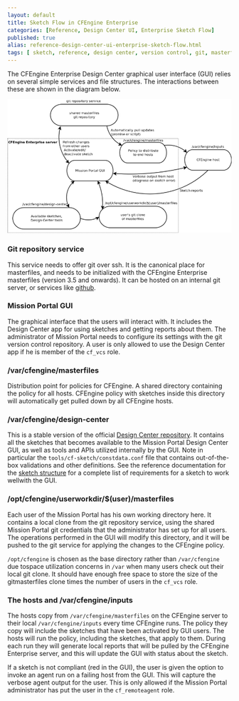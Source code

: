 ```yaml
---
layout: default
title: Sketch Flow in CFEngine Enterprise
categories: [Reference, Design Center UI, Enterprise Sketch Flow]
published: true
alias: reference-design-center-ui-enterprise-sketch-flow.html
tags: [ sketch, reference, design center, version control, git, masterfiles, Mission Portal ]
---
```


The CFEngine Enterprise Design Center graphical user interface (GUI) relies on 
several simple services and file structures. The interactions between these 
are shown in the diagram below.

![Enterprise Design Center data-flow diagram](enterprise-sketch-dataflow-diagram.png)

### Git repository service

This service needs to offer git over ssh. It is the canonical place for 
masterfiles, and needs to be initialized with the CFEngine Enterprise 
masterfiles (version 3.5 and onwards). It can be hosted on an internal git 
server, or services like [github](http://www.github.com).

### Mission Portal GUI

The graphical interface that the users will interact with. It includes the 
Design Center app for using sketches and getting reports about them.
The administrator of Mission Portal needs to configure its settings
with the git version control repository. A user is only allowed to use
the Design Center app if he is member of the `cf_vcs` role.

### /var/cfengine/masterfiles

Distribution point for policies for CFEngine.
A shared directory containing the policy for all hosts.
CFEngine policy with sketches inside this directory will
automatically get pulled down by all CFEngine hosts.

### /var/cfengine/design-center

This is a stable version of the official [Design Center 
repository](https://github.com/cfengine/design-center). It contains all the 
sketches that becomes available to the Mission Portal Design Center GUI, as 
well as tools and APIs utilized internally by the GUI. Note in particular the 
`tools/cf-sketch/constdata.conf` file that contains out-of-the-box validations 
and other definitions. See the reference documentation for the [sketch 
structure](reference-design-center-sketch-structure.html) for a complete 
list of requirements for a sketch to work wellwith the GUI.

### /opt/cfengine/userworkdir/$(user)/masterfiles

Each user of the Mission Portal has his own working directory here. It 
contains a local clone from the git repository service, using the shared 
Mission Portal git credentials that the administrator has set up for all 
users. The operations performed in the GUI will modify this directory, and it 
will be pushed to the git service for applying the changes to the CFEngine 
policy.

`/opt/cfengine` is chosen as the base directory rather than `/var/cfengine` 
due tospace utilization concerns in `/var` when many users check out their 
local git  clone. It should have enough free space to store the size of the 
gitmasterfiles clone times the number of users in the `cf_vcs` role.

### The hosts and /var/cfengine/inputs

The hosts copy from `/var/cfengine/masterfiles` on the CFEngine server to 
their local `/var/cfengine/inputs` every time CFEngine runs. The policy they 
copy will include the sketches that have been activated by GUI users. The 
hosts will run the policy, including the sketches, that apply to them. During 
each run they will generate local reports that will be pulled by the CFEngine 
Enterprise server, and this will update the GUI with status about the sketch.

If a sketch is not compliant (red in the GUI), the user is given the option to 
invoke an agent run on a failing host from the GUI. This will capture the 
verbose agent output for the user. This is only allowed if the Mission Portal 
administrator has put the user in the `cf_remoteagent` role.
